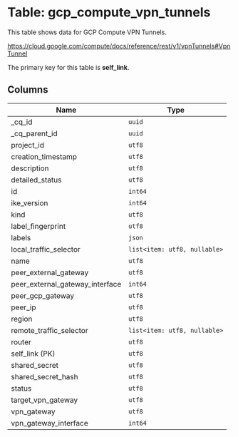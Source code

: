 # Table: gcp_compute_vpn_tunnels

This table shows data for GCP Compute VPN Tunnels.

https://cloud.google.com/compute/docs/reference/rest/v1/vpnTunnels#VpnTunnel

The primary key for this table is **self_link**.

## Columns

| Name          | Type          |
| ------------- | ------------- |
|_cq_id|`uuid`|
|_cq_parent_id|`uuid`|
|project_id|`utf8`|
|creation_timestamp|`utf8`|
|description|`utf8`|
|detailed_status|`utf8`|
|id|`int64`|
|ike_version|`int64`|
|kind|`utf8`|
|label_fingerprint|`utf8`|
|labels|`json`|
|local_traffic_selector|`list<item: utf8, nullable>`|
|name|`utf8`|
|peer_external_gateway|`utf8`|
|peer_external_gateway_interface|`int64`|
|peer_gcp_gateway|`utf8`|
|peer_ip|`utf8`|
|region|`utf8`|
|remote_traffic_selector|`list<item: utf8, nullable>`|
|router|`utf8`|
|self_link (PK)|`utf8`|
|shared_secret|`utf8`|
|shared_secret_hash|`utf8`|
|status|`utf8`|
|target_vpn_gateway|`utf8`|
|vpn_gateway|`utf8`|
|vpn_gateway_interface|`int64`|